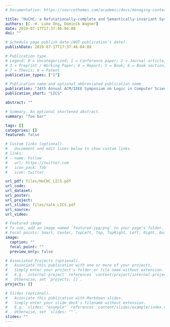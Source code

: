 ```yaml
---
# Documentation: https://sourcethemes.com/academic/docs/managing-content/

title: "HoCHC: a Refutationally-complete and Semantically-invariant System of Higher-order Logic Modulo Theories"
authors: [C.-H. Luke Ong, Dominik Wagner]
date: 2019-07-17T17:37:46-04:00
doi: ""

# Schedule page publish date (NOT publication's date).
publishDate: 2019-07-17T17:37:46-04:00

# Publication type.
# Legend: 0 = Uncategorized; 1 = Conference paper; 2 = Journal article;
# 3 = Preprint / Working Paper; 4 = Report; 5 = Book; 6 = Book section;
# 7 = Thesis; 8 = Patent
publication_types: ["1"]

# Publication name and optional abbreviated publication name.
publication: "34th Annual ACM/IEEE Symposium on Logic in Computer Science"
publication_short: "LICS"

abstract: ""

# Summary. An optional shortened abstract.
summary: "foo bar"

tags: []
categories: []
featured: false

# Custom links (optional).
#   Uncomment and edit lines below to show custom links.
# links:
# - name: Follow
#   url: https://twitter.com
#   icon_pack: fab
#   icon: twitter

url_pdf: files/HoCHC_LICS.pdf
url_code:
url_dataset:
url_poster:
url_project:
url_slides: files/talk_LICS.pdf
url_source:
url_video:

# Featured image
# To use, add an image named `featured.jpg/png` to your page's folder. 
# Focal points: Smart, Center, TopLeft, Top, TopRight, Left, Right, BottomLeft, Bottom, BottomRight.
image:
  caption: ""
  focal_point: ""
  preview_only: false

# Associated Projects (optional).
#   Associate this publication with one or more of your projects.
#   Simply enter your project's folder or file name without extension.
#   E.g. `internal-project` references `content/project/internal-project/index.md`.
#   Otherwise, set `projects: []`.
projects: []

# Slides (optional).
#   Associate this publication with Markdown slides.
#   Simply enter your slide deck's filename without extension.
#   E.g. `slides: "example"` references `content/slides/example/index.md`.
#   Otherwise, set `slides: ""`.
slides: ""
---
```

